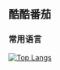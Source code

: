 ## 酷酷番茄
### 常用语言
[![Top Langs](https://github-readme-stats.vercel.app/api/top-langs/?username=CoolCoolTomato)](https://github.com/CoolCoolTomato/github-readme-stats)
